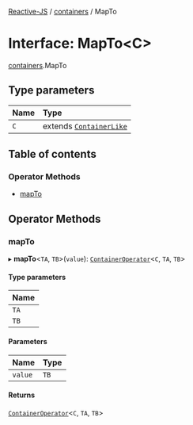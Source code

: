 [Reactive-JS](../README.md) / [containers](../modules/containers.md) / MapTo

# Interface: MapTo<C\>

[containers](../modules/containers.md).MapTo

## Type parameters

| Name | Type |
| :------ | :------ |
| `C` | extends [`ContainerLike`](containers.ContainerLike.md) |

## Table of contents

### Operator Methods

- [mapTo](containers.MapTo.md#mapto)

## Operator Methods

### mapTo

▸ **mapTo**<`TA`, `TB`\>(`value`): [`ContainerOperator`](../modules/containers.md#containeroperator)<`C`, `TA`, `TB`\>

#### Type parameters

| Name |
| :------ |
| `TA` |
| `TB` |

#### Parameters

| Name | Type |
| :------ | :------ |
| `value` | `TB` |

#### Returns

[`ContainerOperator`](../modules/containers.md#containeroperator)<`C`, `TA`, `TB`\>
